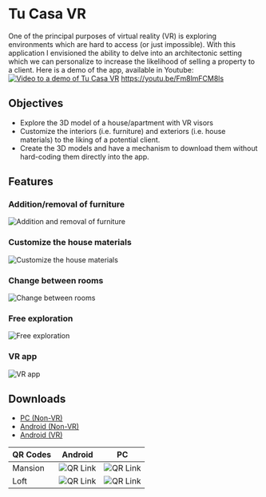 ﻿# Tu Casa VR
One of the principal purposes of virtual reality (VR) is exploring environments which are hard to access (or just impossible). With this application I envisioned the ability to delve into an architectonic setting which we can personalize to increase the likelihood of selling a property to a client.
Here is a demo of the app, available in Youtube:
[![Video to a demo of Tu Casa VR](https://img.youtube.com/vi/Fm8lmFCM8ls/0.jpg)](https://www.youtube.com/watch?v=Fm8lmFCM8ls)
https://youtu.be/Fm8lmFCM8ls

## Objectives

 - Explore the 3D model of a house/apartment with VR visors
 - Customize the interiors (i.e. furniture) and exteriors (i.e. house materials) to the liking of a potential client.
 - Create the 3D models and have a mechanism to download them without hard-coding them directly into the app.

## Features
### Addition/removal of furniture
![Addition and removal of furniture](https://imgur.com/iUgggWu.gif)
### Customize the house materials
![Customize the house materials](https://imgur.com/rFbliLI.gif)
### Change between rooms
![Change between rooms](https://imgur.com/QdPndU9.gif)
### Free exploration
![Free exploration](https://i.imgur.com/Q09zzqo.gif)
### VR app
![VR app](https://imgur.com/Ut4XZ6c.gif)

## Downloads

 - [PC (Non-VR)](https://drive.google.com/file/d/1cx-ESfUmozh76QqxQOAjX3nXF4YtF-od/view?usp=sharing)
 - [Android (Non-VR)](https://drive.google.com/file/d/1ogtFRI2J5N7QpARi6MzVeJBu5NBlv5A4/view?usp=sharing)
 - [Android (VR)](https://drive.google.com/file/d/16AzNFLQ0NC49E-UtRZiZxtPmFmc3qIAV/view?usp=sharing)

|QR Codes|Android|PC|
|---|---|---|
|Mansion|![QR Link](https://imgur.com/vlVxhuu.png)|![QR Link](https://imgur.com/WbyIcga.png)|
|Loft|![QR Link](https://imgur.com/B3umxay.png)|![QR Link](https://imgur.com/0vwRSWn.png)|


